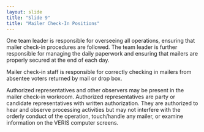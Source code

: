 ```yaml
---
layout: slide
title: "Slide 9"
title: "Mailer Check-In Positions"
---
```


One team leader is responsible for overseeing all operations, ensuring that mailer check-in procedures are followed. The team leader is further responsible for managing the daily paperwork and ensuring that mailers are properly secured at the end of each day.

Mailer check-in staff is responsible for correctly checking in mailers from absentee voters returned by mail or drop box.

Authorized representatives and other observers may be present in the mailer check-in workroom. Authorized representatives are party or candidate representatives with written authorization. They are authorized to hear and observe processing activities but may not interfere with the orderly conduct of the operation, touch/handle any mailer, or examine information on the VERIS computer screens.
